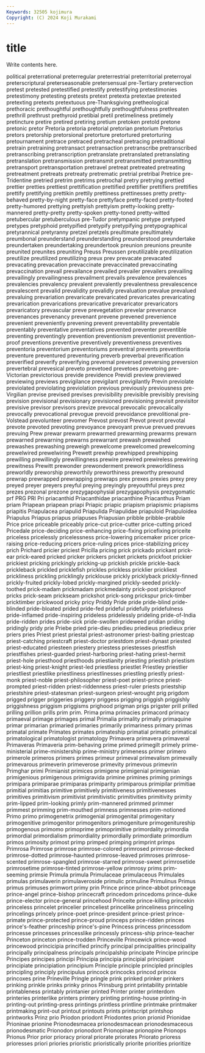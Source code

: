 ```yaml
---
Keywords: 32505 kojimura
Copyright: (C) 2024 Koji Murakami
---
```


# title

Write contents here.



political preterrational preterregular preterrestrial preterritorial preterroyal preterscriptural preterseasonable pretersensual pre-Tertiary
pretervection pretest pretested pretestified pretestify pretestifying pretestimonies pretestimony pretesting pretests
pretext pretexta pretextae pretexted pretexting pretexts pretextuous pre-Thanksgiving pretheological prethoracic
prethoughtful prethoughtfully prethoughtfulness prethreaten prethrill prethrust prethyroid pretibial pretil pretimeliness
pretimely pretincture pretire pretired pretiring pretium pretoken pretold pretone pretonic
pretor Pretoria pretoria pretorial pretorian pretorium Pretorius pretors pretorship pretorsional
pretorture pretortured pretorturing pretournament pretrace pretraced pretracheal pretracing pretraditional pretrain
pretraining pretransact pretransaction pretranscribe pretranscribed pretranscribing pretranscription pretranslate pretranslated pretranslating
pretranslation pretransmission pretransmit pretransmitted pretransmitting pretransport pretransportation pretravel pretreat pretreated
pretreating pretreatment pretreats pretreaty pretrematic pretrial pretribal Pretrice pre-Tridentine pretried
pretrim pretrims pretrochal pretry pretrying prettied prettier pretties prettiest prettification
prettified prettifier prettifiers prettifies prettify prettifying prettikin prettily prettiness prettinesses
pretty pretty-behaved pretty-by-night pretty-face prettyface pretty-faced pretty-footed pretty-humored prettying prettyish
prettyism pretty-looking pretty-mannered pretty-pretty pretty-spoken pretty-toned pretty-witted pretubercular pretuberculous pre-Tudor
pretympanic pretype pretyped pretypes pretyphoid pretypified pretypify pretypifying pretypographical pretyrannical
pretyranny pretzel pretzels preultimate preultimately preumbonal preunderstand preunderstanding preunderstood preundertake
preundertaken preundertaking preundertook preunion preunions preunite preunited preunites preuniting Preuss
Preussen preutilizable preutilization preutilize preutilized preutilizing preux prev prevacate prevacated
prevacating prevacation prevaccinate prevaccinated prevaccinating prevaccination prevail prevailance prevailed prevailer
prevailers prevailing prevailingly prevailingness prevailment prevails prevalence prevalences prevalencies prevalency
prevalent prevalently prevalentness prevalescence prevalescent prevalid prevalidity prevalidly prevaluation prevalue
prevalued prevaluing prevariation prevaricate prevaricated prevaricates prevaricating prevarication prevarications prevaricative
prevaricator prevaricators prevaricatory prevascular preve prevegetation prevelar prevenance prevenances prevenancy
prevenant prevene prevened prevenience prevenient preveniently prevening prevent preventability preventable
preventably preventative preventatives prevented preventer preventible preventing preventingly prevention preventionism
preventionist prevention-proof preventions preventive preventively preventiveness preventives preventoria preventorium preventoriums
preventral prevents preventtoria preventure preventured preventuring preverb preverbal preverification preverified
preverify preverifying prevernal preversed preversing preversion prevertebral prevesical preveto prevetoed
prevetoes prevetoing pre-Victorian previctorious previde previdence Previdi preview previewed previewing
previews previgilance previgilant previgilantly Previn previolate previolated previolating previolation previous
previously previousness pre-Virgilian previse prevised previses previsibility previsible previsibly prevising
prevision previsional previsionary previsioned previsioning previsit previsitor previsive previsor previsors
previze prevocal prevocalic prevocalically prevocally prevocational prevogue prevoid prevoidance prevolitional
pre-Volstead prevolunteer prevomer Prevost prevost Prevot prevot prevotal prevote prevoted
prevoting prevoyance prevoyant prevue prevued prevues prevuing Prew prewar prewarm
prewarmed prewarming prewarms prewarn prewarned prewarning prewarns prewarrant prewash prewashed
prewashes prewashing preweigh prewelcome prewelcomed prewelcoming prewelwired prewelwiring Prewett prewhip
prewhipped prewhipping prewilling prewillingly prewillingness prewire prewired prewireless prewiring prewitness
Prewitt prewonder prewonderment prework preworldliness preworldly preworship preworthily preworthiness preworthy
prewound prewrap prewrapped prewrapping prewraps prex prexes prexies prexy prey
preyed preyer preyers preyful preying preyingly preyouthful preys prez prezes
prezonal prezone prezygapophysial prezygapophysis prezygomatic prf PRG PRI Pri priacanthid
Priacanthidae priacanthine Priacanthus Priam priam Priapean priapean priapi Priapic priapic
priapism priapismic priapisms priapitis Priapulacea priapulid Priapulida Priapulidae priapuloid Priapuloidea
Priapulus Priapus priapus priapuses Priapusian pribble pribble-prabble Price price priceable
priceably price-cut price-cutter price-cutting priced Pricedale price-deciding price-enhancing price-fixing pricefixing
priceite priceless pricelessly pricelessness price-lowering pricemaker pricer price-raising price-reducing pricers
price-ruling prices price-stabilizing pricey prich Prichard pricier priciest Pricilla pricing
prick prickado prickant prick-ear prick-eared pricked pricker prickers pricket prickets
prickfoot prickier prickiest pricking prickingly pricking-up prickish prickle prickle-back prickleback
prickled pricklefish prickles prickless pricklier prickliest prickliness prickling pricklingly pricklouse
prickly pricklyback prickly-finned prickly-fruited prickly-lobed prickly-margined prickly-seeded prickly-toothed prick-madam prickmadam
prickmedainty prick-post prickproof pricks prick-seam prickseam prickshot prick-song prickspur prick-timber
pricktimber prickwood pricky pricy Priddy Pride pride pride-blind pride-blinded pride-bloated
prided pride-fed prideful pridefully pridefulness pride-inflamed pride-inspiring prideless pridelessly prideling
pride-of-India pride-ridden prides pride-sick pride-swollen prideweed pridian priding pridingly pridy
prie Priebe pried prie-dieu priedieu priedieus priedieux prier priers pries
Priest priest priestal priest-astronomer priest-baiting priestcap priest-catching priestcraft priest-doctor priestdom
priest-dynast priested priest-educated priesteen priestery priestess priestesses priestfish priestfishes priest-guarded
priest-harboring priest-hating priest-hermit priest-hole priesthood priesthoods priestianity priesting priestish priestism
priest-king priest-knight priest-led priestless priestlet Priestley priestlier priestliest priestlike priestliness
priestlinesses priestling priestly priest-monk priest-noble priest-philosopher priest-poet priest-prince priest-prompted priest-ridden
priest-riddenness priest-ruler priests priestship priestshire priest-statesman priest-surgeon priest-wrought prig prigdom
prigged prigger priggeries priggery priggess prigging priggish priggishly priggishness priggism
priggisms prighood prigman prigs prigster prill prilled prilling prillion prills
prim prim. Prima prima primacies primacord primacy primaeval primage primages
primal Primalia primality primally primaquine primar primarian primaried primaries primarily
primariness primary primas primatal primate Primates primates primateship primatial primatic
primatical primatological primatologist primatology Primavera primavera primaveral Primaveras Primaveria prim-behaving
prime primed primegilt primely prime-ministerial prime-ministership prime-ministry primeness primer primero
primerole primeros primers primes primeur primeval primevalism primevally primevarous primeverin
primeverose primevity primevous primevrin Primghar primi Primianist primices primigene primigenial
primigenian primigenious primigenous primigravida primine primines priming primings primipara primiparae
primiparas primiparity primiparous primipilar primitiae primitial primitias primitive primitively primitiveness
primitivenesses primitives primitivism primitivist primitivistic primitivities primitivity primity prim-lipped prim-looking
primly prim-mannered primmed primmer primmest primming prim-mouthed primness primnesses prim-notioned
Primo primo primogenetrix primogenial primogenital primogenitary primogenitive primogenitor primogenitors primogeniture
primogenitureship primogenous primomo primoprime primoprimitive primordality primordia primordial primordialism primordiality
primordially primordiate primordium primos primosity primost primp primped primping primprint
primps Primrosa Primrose primrose primrose-colored primrosed primrose-decked primrose-dotted primrose-haunted primrose-leaved
primroses primrose-scented primrose-spangled primrose-starred primrose-sweet primrosetide primrosetime primrose-tinted primrose-yellow primrosy
prims prim-seeming primsie Primula primula Primulaceae primulaceous Primulales primulas primulaverin
primulaveroside primulic primuline Primulinus Primus primus primuses primwort primy prin
Prince prince prince-abbot princeage prince-angel prince-bishop princecraft princedom princedoms prince-duke
prince-elector prince-general princehood Princeite prince-killing princekin princeless princelet princelier princeliest
princelike princeliness princeling princelings princely prince-poet prince-president prince-priest prince-primate prince-protected
prince-proud princeps prince-ridden princes prince's-feather princeship prince's-pine Princess princess princessdom
princesse princesses princesslike princessly princess-ship prince-teacher Princeton princeton prince-trodden Princeville
Princewick prince-wood princewood princicipia princified princify principal principalities principality principally
principalness principals principalship principate Principe principe Principes principes principi Principia
principia principial principiant principiate principiation principium Principle principle principled principles
principling principly principulus princock princocks princod princox princoxes prine Prineville
Pringle pringle prink prinked prinker prinkers prinking prinkle prinks prinky
prinos Prinsburg print printability printable printableness printably printanier printed Printer
printer printerdom printeries printerlike printers printery printing printing-house printing-in printing-out
printing-press printings printless printline printmake printmaker printmaking print-out printout printouts
prints printscript printshop printworks Prinz prio Priodon priodont Priodontes prion
prionid Prionidae Prioninae prionine Prionodesmacea prionodesmacean prionodesmaceous prionodesmatic Prionodon prionodont
Prionopinae prionopine Prionops Prionus Prior prior prioracy prioral priorate priorates
Priorato prioress prioresses priori priories prioristic prioristically priorite priorities prioritize
